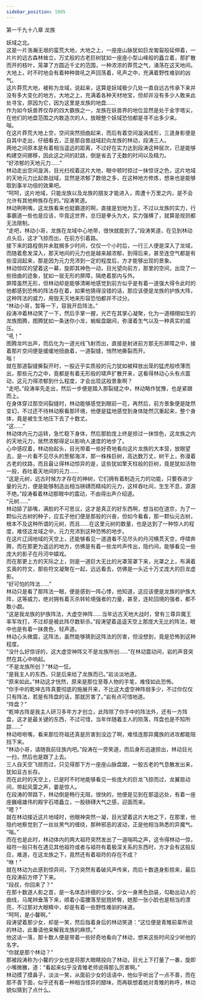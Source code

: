```yaml
---
sidebar_position: 1005
---
```

 第一千九十八章 龙族


妖域之北。  
这是一片浩瀚无垠的蛮荒大地，大地之上，一座座山脉犹如巨龙匍匐般延伸着，一片片的远古森林耸立，万丈般的古老巨树犹如一座座小型山峰般的矗立着，那扩散而开的枝叶，笼罩了方圆近千丈的范围，一种浓浓的莽荒之气，涌荡在这天地间。  
大地上，时不时地会有着种种兽吼之声回荡着，吼声之中，充满着野性难驯的凶气。  
这片莽荒大地，被称为龙域，说起来，这算是妖域极少几处一直自远古传承下来并没有多大变化的地方，大地之上，充满着各种天材地宝，但却并没有多少人敢来此处寻宝，原因为它，因为这里是龙族的地盘……  
作为如今妖兽界仅存的四大霸族之一，龙族在妖兽界的地位显然是处于金字塔尖，在他们的地盘范围之内敢造次的人，放眼整个妖域恐怕都是寻不出多少来。  
嗡。  
在这片莽荒大地上空，空间突然扭曲起来，而后有着空间漩涡成形，三道身影便是自其中走出，仔细看去，正是那自兽战域赶向龙族的林动，段涛三人。  
两地之间原本是有着相当遥远的距离，不过好在实力达到段涛这种层次，已是能够构建空间挪移，因此这之间的赶路，倒是省去了无数的时间以及精力。  
“好浓郁的天地元力……”  
林动走出空间漩涡，目光扫视着这片大地，眼中顿时掠过一抹惊讶之色，这片地域的天地元力比起兽战域，显然是浓郁了数倍之多，在这种地方修炼，想来也是能够取到事半功倍的效果吧。  
“呵呵，这片地域，只能龙族以及龙族的朋友才能进入，周遭十万里之内，是不会允许有其他种族存在的。”段涛笑道。  
林动咧咧嘴，这龙族看来也挺霸道的啊，直接是划地为王，不过以龙族的实力，行事霸道一些也是应该，毕竟这世界，总归是拳头为大，实力强横了，就算是规则都无法限制。  
“走吧，林动小哥，龙族在龙域中心地带，很快就能到了。”段涛笑道，在见到林动点头后，这才飞掠而出，在前方引着路。  
接下来的路程倒并未耽搁多少时间，仅仅一个小时后，一行三人便是深入了龙域，而随着愈发深入，那天地间的元力也是越来越浓郁，到得后来，甚至连空气都是有些湿润起来，那是因为元力充沛到一定的程度后，方才能够出现的景象。  
林动惊叹的望着这一幕，旋即其神色一动，目光望向前方，那里的空间，出现了一些扭曲的迹象，犹如一层无形的屏障，隔绝着那内与外。  
屏障虽然无形，但林动却是能够清晰地感觉到前方似乎是有着一道强大得令此时的他都感到恐怖的阵法存在着，如果他猜得没错的话，那应该便是龙族的护族大阵，这种阵法的威力，用毁天灭地来形容恐怕都并不过分。  
“林动小哥，暂等一下，容我开启阵法。”  
段涛冲着林动笑了一下，然后手掌一握，光芒在其掌心凝聚，化为一道栩栩如生的龙族图腾，图腾犹如一条迷你小龙，蜿蜒盘踞间，弥漫着生气以及一种真实的威压。  
“吼！”  
图腾龙吟出声，而后化为一道光线飞射而出，直接是射进前方那无形屏障之中，接着那片空间便是缓缓地扭曲着，一道裂缝，悄然地撕裂而开。  
嗡！  
就在那道裂缝撕裂开时，一股近乎实质般的元力犹如被释放出笼的猛虎般喷薄而出，那些元力之中，竟都是有着无形般的啸声扩散开来，这看得林动心头有点震动，这元力得浓郁到什么程度，才会出现这般景象啊？  
“走吧。”段涛率先走出，然后一步便是踏入那裂缝之中，林动略作犹豫，也是紧跟而上。  
在身体穿过那空间裂缝时，林动能够感觉到眼前一花，再然后，前方景象便是陡然变幻，不过还不待林动察看那环境，他便是猛地感觉到身体陡然沉重起来，整个身体，竟是被生生地压下去了十数丈。  
“这……”  
林动体内元力运转，急忙稳下身体，然后那脸庞上终是掠过一抹惊色，这龙族之内的天地元力，居然浓郁得足以影响人速度的地步了。  
心中感叹着，林动抬起头，目光带着一些好奇地看向这片龙族的大本营，放眼望去，是一片看不见尽头的葱郁海洋，那一株株巨树，高达数万丈，树干上，弥漫着古老的纹路，而且最让得林动惊异的是，这些犹如擎天柱般的巨树，竟是犹如活物一般，吞吐着天地间的元力……  
“这是元树，远古时候方才存在的神树，它们拥有着制造元力的功能，只要吞进少量的元力，便是能够制造出相当磅礴而精纯的元力，这样吞吐间，生生不息，源源不绝。”段涛看着林动那眼中的震动，不由得出声介绍道。  
“元树……”  
林动舔了舔嘴，满脸的不可思议，这才是真正的好东西啊，想当初在道宗，为了一颗仙元古树的种子，应玄子他们便是那般的兴奋，但如今看看，那一颗仙元古树，根本不及这种所谓的元树，而且……在这里元树的数量，也是达到了一种惊人的程度，难怪这龙域之中，元力充沛到这种恐怖的地步。  
在这片辽阔地域的天空上，还能够看见一道道看不见尽头的丹河横贯天空，呼啸奔腾，而在那更为遥远的地方，仿佛是有着一些龙吟声传出，隐约间，能够看见一些庞大的影子在丹河中嬉戏。  
而在那更上方的天际之上，则是一道巨大无比的光罩笼罩下来，光罩之上，布满着玄奥的符文，那些符文凝聚在一起，远远看去，仿佛是一头近十万丈庞大的巨龙虚影。  
“好可怕的阵法……”  
林动只是看了那阵法一眼，便是感到一阵心悸，他知道，这应该便是龙族的护族大阵，这等威力，绝对拥有着灭杀转轮境强者的力量，甚至，连轮回境的强者，都不敢小觑。  
“这是我龙族的护族阵法，大虚空神阵……当年远古天地大战时，曾有三尊异魔王率军攻打，不过却是被此阵尽数斩杀。”段涛望着遥遥天空上那庞大无比的阵法，眼中也是有着一抹畏色，轻声道。  
林动心头微震，这阵法，虽然能够猜到这阵法的厉害，但没想到，竟是恐怖到这种程度。  
“没什么好惊讶的，这大虚空神阵又不是龙族所创……”在林动震动间，岩的声音突然在其心中响起。  
“不是龙族所创？”林动一怔。  
“是我主人的东西，只是后来给了龙族而已。”岩淡淡地道。  
“原来如此。”林动这才恍然，原来是那位至尊人物的手笔，难怪如此恐怖。  
“你手中的乾坤古阵真要彻底的施展开来，不比这大虚空神阵弱多少，不过你仅仅只有阵法，若是有阵盘的话，那就厉害了。”岩有点可惜地道。  
“阵盘？”  
“乾坤古阵是我主人研习多年方才创立，此阵除了你手中的阵法外，还有一方阵盘，这才是最关键的东西，不过可惜，当年伴随着主人的陨落，阵盘也是不知所踪……”  
林动咂咂嘴，看来那位符祖还真是厉害到没边了啊，难怪连那异魔族的进攻都能阻挡下来。  
“林动小哥，请随我前往族内吧。”段涛在一旁笑道，而后身形迅速掠出，林动目光一扫，然后也是跟了上去。  
三人自天空飞掠而过，只见得那下方一座座山脉盘踞，一股古老的气息散发出来，犹如亘古长存。  
而在此时的天空上，已是时不时地能够看见一些庞大的巨龙飞掠而过，龙翼扇动间，带起风雷之声，霎是惊人。  
在段涛的带路下，林动倒是畅行无阻，很快的，他便是见到在那遥远处，有着一座座巍峨雄伟的殿宇石塔矗立，一股磅礴大气之感，迎面而来。  
“嗯？”  
就在林动接近这片地域时，他眼神突然一凝，目光望着这片大地之下，在那里，他隐约地察觉到了一丝丝黑气的缠绕，那种邪恶的波动，正是他相当熟悉的异魔气。  
“嗡。”  
而在也是此时，林动体内的两大祖符突然发出了一道嗡鸣之声，这令得林动一惊，祖符一般只有在遇见其他祖符或者与祖符有着极深关系的东西时，方才会有这般反应，难道，在这龙族之下，竟然还有着祖符的存在不成？  
“咻！”  
就在林动为此感到惊异间，下方突然有着破风声传来，而后十数道身影掠来，最后在段涛前方停了下来。  
“段叔，你回来了？”  
在那十数道人影之首，是一名体态纤细的少女，少女一身黑色劲装，勾勒出动人的曲线，马尾辫垂落下来，顺着小蛮腰落至挺翘娇臀，她那一张小脸也是相当的漂亮，不过那对大眼睛中，却是有着一些野性难驯的味道。  
“呵呵，是小馨啊。”  
段涛望着那少女，却是一笑，然后指着身后的林动笑道：“这位便是青雉前辈所说的林动，此番请他来解我龙族的麻烦。”  
他这话一落，那十数人便是带着一些好奇地看向了林动，想来这些时间没少听他的名字。  
“你就是那个林动？”  
那被段涛称为小馨的少女也是将那大眼睛投向了林动，目光上下打量了一番，旋即小嘴微撇，道：“看起来似乎没青雉老师说得那么厉害啊。”  
林动摸了摸鼻子，淡淡一笑，从面前少女的话语中，他似乎听出了一点不善，而在那不善下面，似乎还有着一种相当怪异的醋味，而再联想着她对青雉的称呼，林动貌似猜到了点什么。  
  
  
